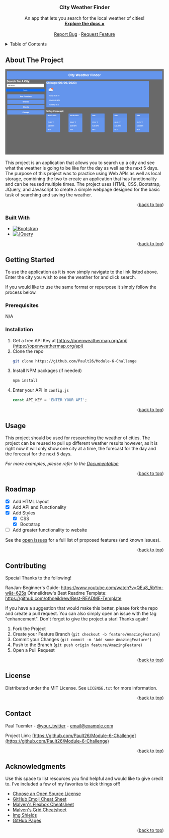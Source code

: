<a name="readme-top"></a>

<br />

  <h3 align="center">City Weather Finder</h3>

  <p align="center">
    An app that lets you search for the local weather of cities!
    <br />
    <a href="https://github.com/Pault26/Module-6-Challenge"><strong>Explore the docs »</strong></a>
    <br />
    <br />
    <a href="https://github.com/Pault26/Module-6-Challenge/issues">Report Bug</a>
    ·
    <a href="https://github.com/Pault26/Module-6-Challenge/issues">Request Feature</a>
  </p>
</div>



<!-- TABLE OF CONTENTS -->
<details>
  <summary>Table of Contents</summary>
  <ol>
    <li>
      <a href="#about-the-project">About The Project</a>
      <ul>
        <li><a href="#built-with">Built With</a></li>
      </ul>
    </li>
    <li>
      <a href="#getting-started">Getting Started</a>
      <ul>
        <li><a href="#prerequisites">Prerequisites</a></li>
        <li><a href="#installation">Installation</a></li>
      </ul>
    </li>
    <li><a href="#usage">Usage</a></li>
    <li><a href="#roadmap">Roadmap</a></li>
    <li><a href="#contributing">Contributing</a></li>
    <li><a href="#license">License</a></li>
    <li><a href="#contact">Contact</a></li>
    <li><a href="#acknowledgments">Acknowledgments</a></li>
  </ol>
</details>



<!-- ABOUT THE PROJECT -->
## About The Project

[![Product Name Screen Shot][product-screenshot]](https://example.com)

This project is an application that allows you to search up a city and see what the weather is going to be like for the day as well as the next 5 days. The purpose of this project was to practice using Web APIs as well as local storage, combining the two to create an application that has functionality and can be reused multiple times. The project uses HTML, CSS, Bootstrap, JQuery, and Javascript to create a simple webpage designed for the basic task of searching and saving the weather.

<p align="right">(<a href="#readme-top">back to top</a>)</p>



### Built With

* [![Bootstrap][Bootstrap.com]][Bootstrap-url]
* [![JQuery][JQuery.com]][JQuery-url]

<p align="right">(<a href="#readme-top">back to top</a>)</p>



<!-- GETTING STARTED -->
## Getting Started

To use the application as it is now simply navigate to the link listed above. Enter the city you wish to see the weather for and click search.

If you would like to use the same format or repurpose it simply follow the process below.

### Prerequisites

N/A

### Installation

1. Get a free API Key at [https://openweathermap.org/api](https://openweathermap.org/api)
2. Clone the repo
   ```sh
   git clone https://github.com/Pault26/Module-6-Challenge
   ```
3. Install NPM packages (if needed)
   ```sh
   npm install
   ```
4. Enter your API in `config.js`
   ```js
   const API_KEY = 'ENTER YOUR API';
   ```

<p align="right">(<a href="#readme-top">back to top</a>)</p>



<!-- USAGE EXAMPLES -->
## Usage

This project should be used for researching the weather of cities. The project can be reused to pull up different weather results however, as it is right now it will only show one city at a time, the forecast for the day and the forecast for the next 5 days.

_For more examples, please refer to the [Documentation](https://github.com/Pault26/Module-6-Challenge)_

<p align="right">(<a href="#readme-top">back to top</a>)</p>



<!-- ROADMAP -->
## Roadmap

- [x] Add HTML layout
- [x] Add API and Functionality
- [X] Add Styles
    - [X] CSS
    - [X] Bootstrap
- [ ] Add greater functionality to website

See the [open issues](https://github.com/Pault26/Module-6-Challenge/issues) for a full list of proposed features (and known issues).

<p align="right">(<a href="#readme-top">back to top</a>)</p>



<!-- CONTRIBUTING -->
## Contributing

Special Thanks to the following!

RanJan-Beginner's Guide: https://www.youtube.com/watch?v=QEu8_5bYm-w&t=625s
Othneildrew's Best Readme Template: https://github.com/othneildrew/Best-README-Template

If you have a suggestion that would make this better, please fork the repo and create a pull request. You can also simply open an issue with the tag "enhancement".
Don't forget to give the project a star! Thanks again!

1. Fork the Project
2. Create your Feature Branch (`git checkout -b feature/AmazingFeature`)
3. Commit your Changes (`git commit -m 'Add some AmazingFeature'`)
4. Push to the Branch (`git push origin feature/AmazingFeature`)
5. Open a Pull Request

<p align="right">(<a href="#readme-top">back to top</a>)</p>



<!-- LICENSE -->
## License

Distributed under the MIT License. See `LICENSE.txt` for more information.

<p align="right">(<a href="#readme-top">back to top</a>)</p>



<!-- CONTACT -->
## Contact

Paul Tuemler - [@your_twitter](https://twitter.com/your_username) - email@example.com

Project Link: [https://github.com/Pault26/Module-6-Challenge](https://github.com/Pault26/Module-6-Challenge)

<p align="right">(<a href="#readme-top">back to top</a>)</p>



<!-- ACKNOWLEDGMENTS -->
## Acknowledgments

Use this space to list resources you find helpful and would like to give credit to. I've included a few of my favorites to kick things off!

* [Choose an Open Source License](https://choosealicense.com)
* [GitHub Emoji Cheat Sheet](https://www.webpagefx.com/tools/emoji-cheat-sheet)
* [Malven's Flexbox Cheatsheet](https://flexbox.malven.co/)
* [Malven's Grid Cheatsheet](https://grid.malven.co/)
* [Img Shields](https://shields.io)
* [GitHub Pages](https://pages.github.com)


<p align="right">(<a href="#readme-top">back to top</a>)</p>



<!-- MARKDOWN LINKS & IMAGES -->
[product-screenshot]: /Develop/Assets/Images/ProjectfinalScreenshot.png
[Bootstrap.com]: https://img.shields.io/badge/Bootstrap-563D7C?style=for-the-badge&logo=bootstrap&logoColor=white
[Bootstrap-url]: https://getbootstrap.com
[JQuery.com]: https://img.shields.io/badge/jQuery-0769AD?style=for-the-badge&logo=jquery&logoColor=white
[JQuery-url]: https://jquery.com 
